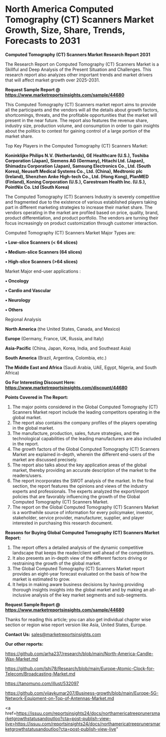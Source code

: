 # North America Computed Tomography (CT) Scanners Market Growth, Size, Share, Trends, Forecasts to 2031

<strong>Computed Tomography (CT) Scanners Market Research Report 2031</strong>

The Research Report on Computed Tomography (CT) Scanners Market is a Skillful and Deep Analysis of the Present Situation and Challenges. This research report also analyzes other important trends and market drivers that will affect market growth over 2025-2031.

<strong>Request Sample Report @ <a href=https://www.marketreportsinsights.com/sample/44680>https://www.marketreportsinsights.com/sample/44680</a></strong>

This Computed Tomography (CT) Scanners market report aims to provide all the participants and the vendors will all the details about growth factors, shortcomings, threats, and the profitable opportunities that the market will present in the near future. The report also features the revenue share, industry size, production volume, and consumption in order to gain insights about the politics to contest for gaining control of a large portion of the market share.

Top Key Players in the Computed Tomography (CT) Scanners Market:

<strong>Koninklijke Philips N.V. (Netherlands), GE Healthcare (U.S.), Toshiba Corporation (Japan), Siemens AG (Germany), Hitachi Ltd. (Japan), Shimadzu Corporation (Japan), Samsung Electronics Co., Ltd. (South Korea), Neusoft Medical Systems Co., Ltd. (China), Medtronic plc (Ireland), Shenzhen Anke High-tech Co., Ltd. (Hong Kong), PlanMED (Finland), Koning Corporation (U.S.), Carestream Health Inc. (U.S.), PointNix Co. Ltd (South Korea)</strong>

The Computed Tomography (CT) Scanners Industry is severely competitive and fragmented due to the existence of various established players taking part in different marketing strategies to increase their market share. The vendors operating in the market are profiled based on price, quality, brand, product differentiation, and product portfolio. The vendors are turning their focus increasingly on product customization through customer interaction.

Computed Tomography (CT) Scanners Market Major Types are:

<strong>•  Low-slice Scanners (< 64 slices)

•  Medium-slice Scanners (64 slices)

•  High-slice Scanners (>64 slices)</strong>

Market Major end-user applications :

<strong>•  Oncology

•  Cardio and Vascular

•  Neurology

•  Others</strong>

Regional Analysis

</u><strong><b>North America</b></strong> (the United States, Canada, and Mexico)

<strong><b>Europe </b></strong>(Germany, France, UK, Russia, and Italy)

<strong><b>Asia-Pacific</b></strong> (China, Japan, Korea, India, and Southeast Asia)

<strong><b>South America</b></strong> (Brazil, Argentina, Colombia, etc.)

<strong><b>The Middle East and Africa</b></strong> (Saudi Arabia, UAE, Egypt, Nigeria, and South Africa)

<strong>Go For Interesting Discount Here: <a href=https://www.marketreportsinsights.com/discount/44680>https://www.marketreportsinsights.com/discount/44680</a></strong>

<strong>Points Covered in The Report:</strong>
<ol>
  <li>The major points considered in the Global Computed Tomography (CT) Scanners Market report include the leading competitors operating in the global market.</li>
  <li>The report also contains the company profiles of the players operating in the global market.</li>
  <li>The manufacture, production, sales, future strategies, and the technological capabilities of the leading manufacturers are also included in the report.</li>
  <li>The growth factors of the Global Computed Tomography (CT) Scanners Market are explained in-depth, wherein the different end-users of the market are discussed precisely.</li>
  <li>The report also talks about the key application areas of the global market, thereby providing an accurate description of the market to the readers/users.</li>
  <li>The report incorporates the SWOT analysis of the market. In the final section, the report features the opinions and views of the industry experts and professionals. The experts analyzed the export/import policies that are favorably influencing the growth of the Global Computed Tomography (CT) Scanners Market.</li>
  <li>The report on the Global Computed Tomography (CT) Scanners Market is a worthwhile source of information for every policymaker, investor, stakeholder, service provider, manufacturer, supplier, and player interested in purchasing this research document.</li>
</ol>
<strong>Reasons for Buying Global Computed Tomography (CT) Scanners Market Report:</strong>

<ol>
  <li>The report offers a detailed analysis of the dynamic competitive landscape that keeps the reader/client well ahead of the competitors.</li>
  <li>It also presents an in-depth view of the different factors driving or restraining the growth of the global market.</li>
  <li>The Global Computed Tomography (CT) Scanners Market report provides an eight-year forecast evaluated on the basis of how the market is estimated to grow.</li>
  <li>It helps in making aware business decisions by having providing thorough insights insights into the global market and by making an all-inclusive analysis of the key market segments and sub-segments.</li>
</ol>
<strong>Request Sample Report @ <a href=https://www.marketreportsinsights.com/sample/44680>https://www.marketreportsinsights.com/sample/44680</a></strong>


Thanks for reading this article; you can also get individual chapter wise section or region wise report version like Asia, United States, Europe.

<strong>Contact Us:</strong>
sales@marketreportsinsights.com

<strong>Our other reports:</strong>

<a href=https://github.com/arha237/research/blob/main/North-America-Candle-Wax-Market.md>https://github.com/arha237/research/blob/main/North-America-Candle-Wax-Market.md</a>

<a href=https://github.com/Ishi78/Research/blob/main/Europe-Atomic-Clock-for-Telecom/Broadcasting-Market.md>https://github.com/Ishi78/Research/blob/main/Europe-Atomic-Clock-for-Telecom/Broadcasting-Market.md</a>

<a href=https://tanomuno.com/illust/532097>https://tanomuno.com/illust/532097</a>

<a href=https://github.com/vijaykumar207/Business-growth/blob/main/Europe-5G-Network-Equipment-on-Top-of-Antennas-Market.md>https://github.com/vijaykumar207/Business-growth/blob/main/Europe-5G-Network-Equipment-on-Top-of-Antennas-Market.md</a>

<a href=https://issuu.com/reportsinsights24/docs/northamericatreeprunersmarketgrowthstatusandoutloo?cta=post-publish-view-live>https://issuu.com/reportsinsights24/docs/northamericatreeprunersmarketgrowthstatusandoutloo?cta=post-publish-view-live</a>"
